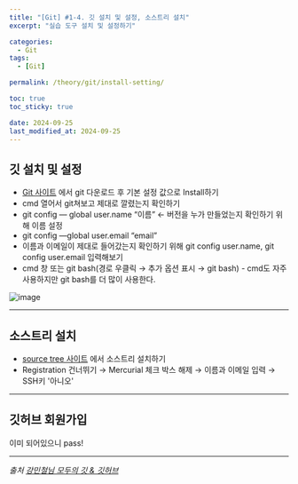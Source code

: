 ```yaml
---
title: "[Git] #1-4. 깃 설치 및 설정, 소스트리 설치"
excerpt: "실습 도구 설치 및 설정하기"

categories:
  - Git
tags:
  - [Git]

permalink: /theory/git/install-setting/

toc: true
toc_sticky: true

date: 2024-09-25
last_modified_at: 2024-09-25
---
```


## 깃 설치 및 설정

- [Git 사이트](https://git-scm.com/) 에서 git 다운로드 후 기본 설정 값으로 Install하기
- cmd 열어서 git쳐보고 제대로 깔렸는지 확인하기
- git config — global user.name “이름” ← 버전을 누가 만들었는지 확인하기 위해 이름 설정
- git config —global user.email “email”
- 이름과 이메일이 제대로 들어갔는지 확인하기 위해 git config user.name, git config user.email 입력해보기
- cmd 창 또는 git bash(경로 우클릭 → 추가 옵션 표시 → git bash) - cmd도 자주 사용하지만 git bash를 더 많이 사용한다.

![image](https://github.com/user-attachments/assets/2b857045-ad19-4bf1-bfde-1b3dcee97cb0)

---

## 소스트리 설치

- [source tree 사이트](https://www.sourcetreeapp.com/) 에서 소스트리 설치하기
- Registration 건너뛰기 → Mercurial 체크 박스 해제 → 이름과 이메일 입력 → SSH키 '아니오'

---

## 깃허브 회원가입

이미 되어있으니 pass!

--- 

*출처*
*[강민철님 모두의 깃 & 깃허브](https://www.inflearn.com/course/%EB%AA%A8%EB%91%90%EC%9D%98-%EA%B9%83-%EA%B9%83%ED%97%88%EB%B8%8C)*